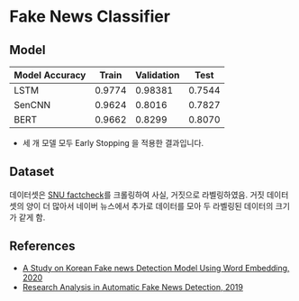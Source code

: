 Fake News Classifier
========================
## Model
| Model Accuracy | Train | Validation | Test |
|----------------|-------|------------|------|
| LSTM           | 0.9774 | 0.98381   | 0.7544 |
| SenCNN         | 0.9624 | 0.8016    | 0.7827 |
| BERT           | 0.9662 | 0.8299    | 0.8070 |

- 세 개 모델 모두 Early Stopping 을 적용한 결과입니다.

## Dataset
데이터셋은 [SNU factcheck](https://factcheck.snu.ac.kr/)를 크롤링하여 사실, 거짓으로 라벨링하였음.
거짓 데이터셋의 양이 더 많아서 네이버 뉴스에서 추가로 데이터를 모아 두 라벨링된 데이터의 크기가 같게 함.

## References
- [A Study on Korean Fake news Detection Model Using Word Embedding, 2020](https://www.koreascience.or.kr/article/CFKO202022449680088.pdf)
- [Research Analysis in Automatic Fake News Detection, 2019](http://hiai.co.kr/wp-content/uploads/2019/12/%EB%85%BC%EB%AC%B8%EC%A6%9D%EB%B9%99_2019_02.pdf)

